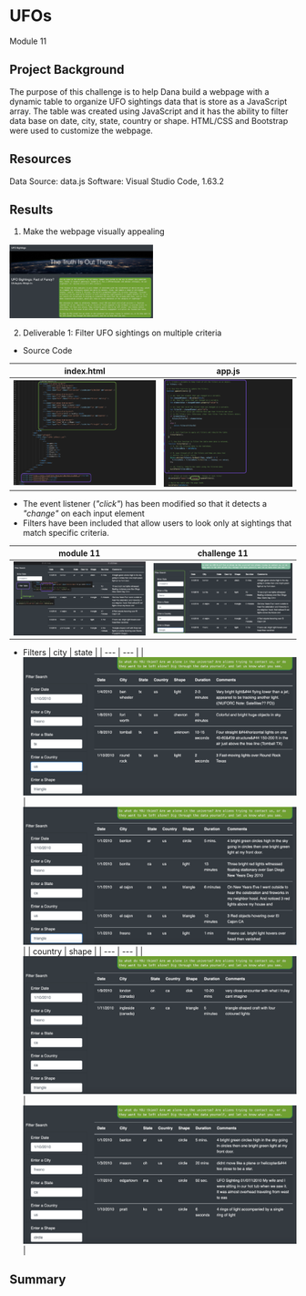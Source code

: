 # UFOs
Module 11
## Project Background
The purpose of this challenge is to help Dana build a webpage with a dynamic table to organize UFO sightings data that is store as a JavaScript array. The table was created using JavaScript and it has the ability to filter data base on date, city, state, country or shape. HTML/CSS and Bootstrap were used to customize the webpage.

## Resources
Data Source: data.js
Software: Visual Studio Code, 1.63.2

## Results
1. Make the webpage visually appealing
<img src="/static/images/img1.png" width="50%" height="50%">

2. Deliverable 1: Filter UFO sightings on multiple criteria
- Source Code

| index.html | app.js |
| --- | --- |
| <img src="/static/images/img2.png"> | <img src="/static/images/img3.png"> | 

  - The event listener (_"click"_) has been modified so that it detects a _"change"_ on each input element
  - Filters have been included that allow users to look only at sightings that match specific criteria.
  
| module 11 | challenge 11 |
| --- | --- |
| <img src="/static/images/img4.png"> | <img src="/static/images/img5.png"> | 

- Filters
| city | state | 
| --- | --- |
| <img src="/static/images/img6.png"> | <img src="/static/images/img7.png"> | 
| country | shape |
| --- | --- |
| <img src="/static/images/img8.png"> | <img src="/static/images/img9.png"> |

## Summary
